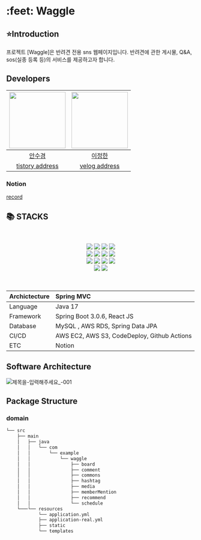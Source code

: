 <h1>:feet: Waggle</h1>

## :star:Introduction
프로젝트 [Waggle]은 반려견 전용 sns 웹페이지입니다. 반려견에 관한 게시물, Q&A, sos(실종 등록 등)의 서비스를 제공하고자 합니다.

## Developers
|                      <img src="https://avatars.githubusercontent.com/u/88311377?v=4" width=150px>                       |      <img src="https://lh3.googleusercontent.com/a/ACg8ocKJwvf2paS6MyND9cLJnQULHpHhjNa9lD2O7KBnizFCNyU=s288-c-no" width=150px>      |
| :---------------------------------------------------------------------------------------------------------------------: | :------------------------------------------------------------------------------------: |
|                                        [안수경](https://github.com/suddiyo)                                        |                          [이정한](https://github.com/Han-Jeong)                           |
|                                 [tistory address](https://suddiyo.tistory.com/)                                |                   [velog address](https://velog.io/@hann1233)                   |

### Notion

[record](https://enchanted-list-750.notion.site/Waggle-0692c520c3f44a76be82aa300c98a75e) 
## 📚 STACKS
<br>
<br>
<div align=center>
  <img src="https://img.shields.io/badge/java-007396?style=for-the-badge&logo=java&logoColor=white"> 
  <img src="https://img.shields.io/badge/springboot-6DB33F?style=for-the-badge&logo=springboot&logoColor=white">
  <img src="https://img.shields.io/badge/springsecurilty-6DB33F?style=for-the-badge&logo=springsecurity&logoColor=white">
  <img src="https://img.shields.io/badge/gradle-02303A?style=for-the-badge&logo=gradle&logoColor=white">
  <br>
  <img src="https://img.shields.io/badge/html5-E34F26?style=for-the-badge&logo=html5&logoColor=white">
  <img src="https://img.shields.io/badge/css-1572B6?style=for-the-badge&logo=css3&logoColor=white">
  <img src="https://img.shields.io/badge/javascript-F7DF1E?style=for-the-badge&logo=javascript&logoColor=black">
  <img src="https://img.shields.io/badge/react-61DAFB?style=for-the-badge&logo=react&logoColor=black">
  <br>
  <img src="https://img.shields.io/badge/mysql-4479A1?style=for-the-badge&logo=mysql&logoColor=white"> 
  <img src="https://img.shields.io/badge/amazonaws-232F3E?style=for-the-badge&logo=amazonaws&logoColor=white">
  <img src="https://img.shields.io/badge/linux-FCC624?style=for-the-badge&logo=linux&logoColor=black">
  <img src="https://img.shields.io/badge/apache tomcat-F8DC75?style=for-the-badge&logo=apachetomcat&logoColor=white">
  <br>
  <img src="https://img.shields.io/badge/git-F05032?style=for-the-badge&logo=git&logoColor=white">
  <img src="https://img.shields.io/badge/github-181717?style=for-the-badge&logo=github&logoColor=white">
</div>
<br>
<br>

| Archictecture | Spring MVC                                                |
|:--------------|:----------------------------------------------------------|
| Language      | Java 17                                                   |
| Framework     | Spring Boot 3.0.6, React JS                               |
| Database      | MySQL , AWS RDS, Spring Data JPA                          |
| CI/CD         | AWS EC2, AWS S3, CodeDeploy, Github Actions               |
| ETC           | Notion                                                    |


## Software Architecture
![제목을-입력해주세요_-001](https://github.com/suddiyo/Waggle/assets/69452755/1f147f36-4c82-477e-92f2-e6ab1ada61a1)

## Package Structure
### domain 
```bash
└── src
    ├── main
    │   ├── java
    │   │   └── com
    │   │       └── example
    │   │           └── waggle
    │   │               ├── board
    │   │               ├── comment
    │   │               ├── commons
    │   │               ├── hashtag
    │   │               ├── media
    │   │               ├── memberMention
    │   │               ├── recommend
    │   │               └── schedule
    └───└── resources
            └── application.yml
            ├── application-real.yml
            ├── static
            └── templates

```

